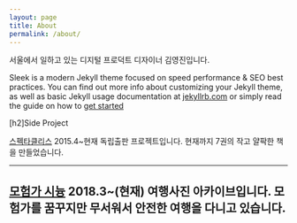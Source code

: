 ```yaml
---
layout: page
title: About
permalink: /about/
---
```


서울에서 일하고 있는 디지털 프로덕트 디자이너 김영진입니다.

Sleek is a modern Jekyll theme focused on speed performance & SEO best practices. You can find out more info about customizing your Jekyll theme, as well as basic Jekyll usage documentation at [jekyllrb.com](http://jekyllrb.com/) or simply read the guide on how to [get started](/getting-started)


[h2]Side Project

[스펙타클리스](http://spectacleless.com)
2015.4~현재
독립출판 프로젝트입니다. 현재까지 7권의 작고 얄팍한 책을 만들었습니다.
***
[모험가 시늉](https://www.flickr.com/photos/favoritetime)
2018.3~(현재)
여행사진 아카이브입니다. 모험가를 꿈꾸지만 무서워서 안전한 여행을 다니고 있습니다.
---

